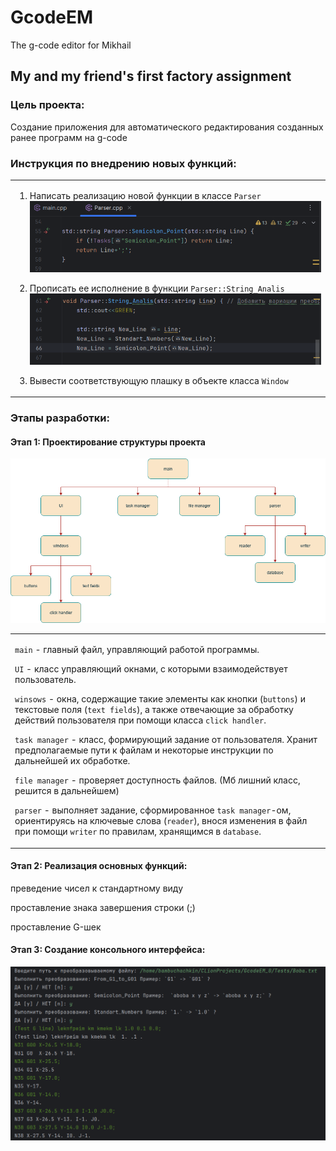 # GcodeEM
The g-code editor for Mikhail

## My and my friend's first factory assignment

### Цель проекта:
Создание приложения для автоматического редактирования созданных ранее программ на g-code

### Инструкция по внедрению новых функций:
<table>
<tr>
<td style="border: none;">

1) Написать реализацию новой функции в классе `Parser`
![Отрисовка карты.](/Images/Class_Parser.png)

2) Прописать ее исполнение в функции `Parser::String_Analis`
![Отрисовка карты.](/Images/Line_Analis.png)

3) Вывести соответствующую плашку в объекте класса `Window`



</td> </tr> </table>

### Этапы разработки:
#### Этап 1: Проектирование структуры проекта
![Отрисовка карты.](/Images/Structure.drawio.png)

<table>
<tr>
<td style="border: none;">

`main` - главный файл, управляющий работой программы.

`UI` - класс управляющий окнами, с которыми взаимодействует пользователь.

`winsows` - окна, содержащие такие элементы как кнопки (`buttons`) и текстовые поля (`text fields`), а также отвечающие за обработку действий пользователя при помощи класса `click handler`.

`task manager` - класс, формирующий задание от пользователя. Хранит предполагаемые пути к файлам и некоторые инструкции по дальнейшей их обработке.

`file manager` - проверяет доступность файлов. (Мб лишний класс, решится в дальнейшем)

`parser` - выполняет задание, сформированное `task manager`-ом, ориентируясь на ключевые слова (`reader`), внося изменения в файл при помощи `writer` по правилам, хранящимся в `database`.

</td> </tr> </table>


#### Этап 2: Реализация основных функций: 

преведение чисел к стандартному виду

проставление знака завершения строки (;)

проставление G-шек

#### Этап 3: Создание консольного интерфейса:

![Отрисовка карты.](/Images/Consol.png)



